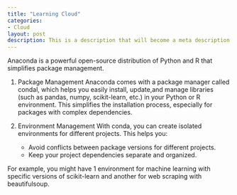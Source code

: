 ```yaml
---
title: "Learning Cloud"
categories:
- Cloud
layout: post
description: This is a description that will become a meta description.
---
```

Anaconda is a powerful open-source distribution of Python and R that simplifies package management.

1. Package Management
Anaconda comes with a package manager called condal, which helps you easily install, update,and manage libraries (such as pandas, numpy, scikit-learn, etc.) in your Python or R environment. This simplifies the installation process, especially for packages with complex  dependencies.

2. Environment Management 
With conda, you can create isolated environments for different projects. This helps you:
    - Avoid conflicts between package versions for different projects.
    - Keep your project dependencies separate and organized.

For example, you might have 1 environment for machine learning with specific versions of scikit-learn and another for web scraping with beautifulsoup.